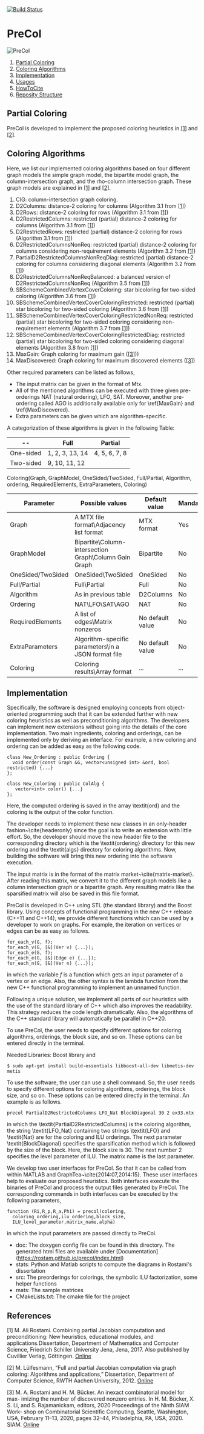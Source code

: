 [![Build Status](https://travis-ci.org/rostam/PreCol.svg?branch=master)](https://travis-ci.org/rostam/PreCol)
# PreCol

![PreCol](doc/images/image.png)
 
 1. [Partial Coloring](#precol)
 2. [Coloring Algorithms](#colalg)
 3. [Implementation](#implementation)  
 4. [Usages](#usage) 
 5. [HowToCite](#the-best-source-for-citing-this-work)
 6. [Reposity Structure](#repo)
 &nbsp;

## Partial Coloring

PreCol is developed to implement the proposed coloring heuristics in [[1]](#1) and [[2]](#2).


## Coloring Algorithms
Here, we list our implemented coloring algorithms based on four different graph models 
the simple graph model, the bipartite model graph, 
the column-intersection graph, and the rho-column intersection graph.
These graph models are explained in [[1]](#1) and [[2]](#2).

1. CIG: column-intersection graph coloring.
2. D2Columns: distance-2 coloring for columns (Algorithm 3.1 from [[1]](#1))
3. D2Rows: distance-2 coloring for rows (Algorithm 3.1 from [[1]](#1))
4. D2RestrictedColumns: restricted (partial) distance-2 coloring for columns (Algorithm 3.1 from [[1]](#1))
5. D2RestrictedRows: restricted (partial) distance-2 coloring for rows (Algorithm 3.1 from [[1]](#1))
6. D2RestrictedColumnsNonReq: restricted (partial) distance-2 coloring for columns considering non-requirement elements (Algorithm 3.2 from [[1]](#1))
7. PartialD2RestrictedColumnsNonReqDiag: restricted (partial) distance-2 coloring for columns considering diagonal elements (Algorithm 3.2 from [[1]](#1))
8. D2RestrictedColumnsNonReqBalanced: a balanced version of D2RestrictedColumnsNonReq (Algorithm 3.5 from [[1]](#1))
9. SBSchemeCombinedVertexCoverColoring: star bicoloring for two-sided coloring (Algorithm 3.6 from [[1]](#1))
10. SBSchemeCombinedVertexCoverColoringRestricted: restricted (partial) star bicoloring for two-sided coloring (Algorithm 3.6 from [[1]](#1))
11. SBSchemeCombinedVertexCoverColoringRestrictedNonReq: restricted (partial) star bicoloring for two-sided coloring considering non-requirement elements (Algorithm 3.7 from [[1]](#1))
12. SBSchemeCombinedVertexCoverColoringRestrictedDiag: restricted (partial) star bicoloring for two-sided coloring considering diagonal elements (Algorithm 3.8 from [[1]](#1))
13. MaxGain: Graph coloring for maximum gain ([[3]](#3)))
14. MaxDiscovered: Graph coloring for maximum discovered elements ([[3]](#3))

Other required parameters can be listed as follows,
- The input matrix can be given in the format of Mtx.
- All of the mentioned algorithms can be executed with three given pre-orderings NAT (natural ordering), 
LFO, SAT. Moreover, another pre-ordering called AGO is additionally available only for \ref{MaxGain} and \ref{MaxDiscovered}.
- Extra parameters can be given which are algorithm-specific.


A categorization of these algorithms is given in the following Table:

  --      | Full         | Partial 
----------| ------------ | -------------
One-sided | 1, 2, 3, 13, 14 | 4, 5, 6, 7, 8 
Two-sided | 9, 10, 11, 12 | 

Coloring(Graph, GraphModel, OneSided/TwoSided, Full/Partial, Algorithm, ordering, RequiredElements, ExtraParameters, Coloring)


 Parameter | Possible values | Default value | Mandatory
----------| ------------ | ------------- | -------
 Graph | A MTX file format\\Adjacency list format |  MTX format | Yes 
  GraphModel | Bipartite\\Column-intersection Graph\\Column Gain Graph |  Bipartite | No 
  OneSided/TwoSided | OneSided\\TwoSided | OneSided | No 
  Full/Partial | Full\\Partial | Full | No 
  Algorithm | As in previous table | D2Columns | No 
  Ordering | NAT\\LFO\\SAT\\AGO | NAT | No 
  RequiredElements | A list of edges\\Matrix nonzeros | No default value | No 
  ExtraParameters | Algorithm-specific parameters\\in a JSON format file | No default value | No 
  Coloring | Coloring results\\Array format | ... | ... 

## Implementation
Specifically, the software is designed employing concepts from object-oriented programming
such that it can be extended further with new coloring heuristics as well as preconditioning algorithms.
The developers can implement new extensions without going into the details of the core implementation.
Two main ingredients, coloring and orderings, can be implemented only by deriving an interface.
For example, a new coloring and ordering can be added as easy as the following code.
```
class New_Ordering : public Ordering {
  void order(const Graph &G, vector<unsigned int> &ord, bool restricted) {...}
};

class New_Coloring : public ColAlg {
   vector<int> color() {...}
};
```

Here, the computed ordering is saved in the array \textit{ord} and the coloring is the output
of the color function.

The developer needs to implement these new classes in an only-header fashion~\cite{headeronly}
since the goal is to write an extension with little effort. So, the developer should
move the new header file to the corresponding directory which is the \textit{ordering} directory
for this new ordering and the \textit{algs} directory for coloring algorithms.
Now, building the software will bring this new ordering into the software execution.

The input matrix is in the format of the matrix market~\cite{matrix-market}.
After reading this matrix, we convert it to the different graph models
like a column intersection graph or a bipartite graph.
Any resulting matrix like the sparsified matrix will also be saved in this file format.

PreCol is developed in C++ using STL (the standard library) and
the Boost library. Using concepts of functional programming in the new C++ release (C++11 and C++14),
we provide different functions which can be used 
by a developer to work on graphs. For example, the iteration on vertices
or edges can be as easy as follows.
```
for_each_v(G, f);
for_each_v(G, [&](Ver v) {...});
for_each_e(G, f);
for_each_e(G, [&](Edge e) {...});
for_each_n(G, [&](Ver n) {...});
```
in which the variable $f$ is a function which gets an input parameter of a vertex or an edge.
Also, the other syntax is the lambda function
from the new C++ functional programming to implement an unnamed function.

Following a unique solution, we implement all parts of our heuristics
with the use of the standard library of C++ which also improves the readability.
This strategy reduces the code length dramatically.
Also, the algorithms of the C++ standard library will automatically be parallel in C++20.

To use PreCol, the user needs to specify different
options for coloring algorithms, orderings, the block size, and so on.
These options can be entered directly in the terminal.

Needed Libraries:
Boost library and 
```
$ sudo apt-get install build-essentials libboost-all-dev libmetis-dev metis
```
To use the software, the user can use a shell command.
So, the user needs to specify different
options for coloring algorithms, orderings, the block size, and so on.
These options can be entered directly in the terminal.
An example is as follows.
```
precol PartialD2RestrictedColumns LFO_Nat BlockDiagonal 30 2 ex33.mtx
```
in which the \textit{PartialD2RestrictedColumns} is the coloring algorithm,
the string \textit{LFO\_Nat} containing
two strings \textit{LFO} and \textit{Nat} are for the coloring and ILU orderings.
The next parameter \textit{BlockDiagonal} specifies the sparsification method
which is followed by the size of the block. Here, the block size is $30$.
The next number $2$ specifies the level parameter of ILU.
The matrix name is the last parameter.

We develop two user interfaces for PreCol.
So that it can be called from within MATLAB and GraphTea~\cite{2014:07,2014:15}.
These user interfaces help to evaluate our proposed heuristics.
Both interfaces execute the binaries of PreCol
and process the output files generated by PreCol.
The corresponding commands in both interfaces can be executed by the following parameters,
```
function (Ri,R_p,R_a,Phi) = precol(coloring,
  coloring_ordering,ilu_ordering,block_size,
  ILU_level_parameter,matrix_name,alpha)
```
in which the input parameters are passed directly to PreCol.

- doc: The doxygen config file can be found in this directory. The generated html files are available under [Documentation] (https://rostam.github.io/precol/index.html)
- stats: Python and Matlab scripts to compute the diagrams in Rostami's dissertation
- src: The preorderings for colorings, the symbolic ILU factorization, some helper functions
- mats: The sample matrices
- CMakeLists.txt: The cmake file for the project


## References
<a id="1">[1]</a> 
M. Ali Rostami. Combining partial Jacobian computation and preconditioning: New heuristics, educational modules, 
and applications.Dissertation, Department of Mathematics and Computer Science, 
Friedrich Schiller University Jena, Jena, 2017. Also published by Cuvillier Verlag, Göttingen.
[Online](https://cuvillier.de/en/shop/publications/7637-combining-partial-jacobian-computation-and-preconditioning-new-heuristics-educational-modules-and-applications)

<a id="2">[2]</a> 
M. Lülfesmann, “Full and partial Jacobian computation via graph coloring:
Algorithms and applications,” Dissertation, Department of Computer Science,
RWTH Aachen University, 2012. 
[Online](https://cuvillier.de/de/shop/publications/15-full-and-partial-jacobian-computation-via-graph-coloring-algorithms-and-applications)

<a id="3">[3]</a>
M. A. Rostami and H. M. Bücker. An inexact combinatorial model for max-
imizing the number of discovered nonzero entries. In H. M. Bücker, X. S. Li,
and S. Rajamanickam, editors, 2020 Proceedings of the Ninth SIAM Work-
shop on Combinatorial Scientific Computing, Seattle, Washington, USA,
February 11–13, 2020, pages 32–44, Philadelphia, PA, USA, 2020. SIAM.
[Online](https://doi.org/10.1137/1.9781611976229.4)
